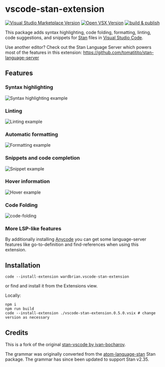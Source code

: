 # vscode-stan-extension

[![Visual Studio Marketplace Version](https://img.shields.io/visual-studio-marketplace/v/wardbrian.vscode-stan-extension?label=Visual%20Studio%20Marketplace)](https://marketplace.visualstudio.com/items?itemName=wardbrian.vscode-stan-extension)
[![Open VSX Version](https://img.shields.io/open-vsx/v/wardbrian/vscode-stan-extension)](https://open-vsx.org/extension/wardbrian/vscode-stan-extension)
[![build & publish](https://github.com/WardBrian/vscode-stan-extension/actions/workflows/release.yaml/badge.svg?branch=main)](https://github.com/WardBrian/vscode-stan-extension/actions/workflows/release.yaml)

This package adds syntax highlighting, code folding, formatting, linting, code suggestions,
and snippets for [Stan](https://mc-stan.org) files in [Visual Studio Code](https://code.visualstudio.com/).

Use another editor? Check out the Stan Language Server which powers most of the features in this extension:
https://github.com/tomatitito/stan-language-server

## Features

### Syntax highlighting

![Syntax highlighting example](./img/highlight-example.png)

### Linting

![Linting example](./img/linting-example.png)

### Automatic formatting

![Formatting example](./img/formatting.gif)

### Snippets and code completion

![Snippet example](./img/snippets.gif)

### Hover information

![Hover example](./img/hover-example.png)

### Code Folding

![code-folding](./img/code-folding.gif)

### More LSP-like features

By additionally installing [Anycode](https://marketplace.visualstudio.com/items?itemName=ms-vscode.anycode)
you can get some language-server features like go-to-definition and find-references when
using this extension.

## Installation

```
code --install-extension wardbrian.vscode-stan-extension
```

or find and install it from the Extensions view.

Locally:

```
npm i
npm run build
code --install-extension ./vscode-stan-extension.0.5.0.vsix # change version as necessary
```

## Credits

This is a fork of the original [stan-vscode by ivan-bocharov](https://github.com/ivan-bocharov/stan-vscode).

The grammar was originally converted from the [atom-language-stan](https://github.com/jrnold/atom-language-stan) Stan package. The grammar has since been updated to support Stan v2.35.
